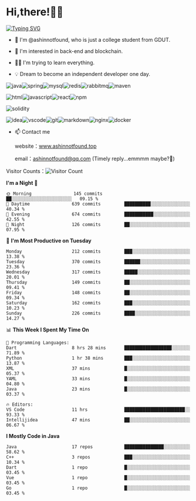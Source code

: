 # Hi,there!👨‍🔧
[![Typing SVG](https://readme-typing-svg.herokuapp.com?font=Fira+Code&pause=1000&width=435&lines=Welcome%2C+this+is+ashinnotfound%F0%9F%98%81+)](https://git.io/typing-svg)

- 👋 I'm @ashinnotfound, who is just a college student from GDUT.

- 👀 I'm interested in back-end and blockchain.

- 👨‍🔧 I'm trying to learn everything.

- 💡 Dream to become an independent developer one day.

![java](https://img.shields.io/badge/Java-ED8B00?style=for-the-badge&logo=openjdk&logoColor=white)![spring](https://img.shields.io/badge/Spring-6DB33F?style=for-the-badge&logo=spring&logoColor=white)![mysql](https://img.shields.io/badge/MySQL-005C84?style=for-the-badge&logo=mysql&logoColor=white)![redis](https://img.shields.io/badge/redis-%23DD0031.svg?&style=for-the-badge&logo=redis&logoColor=white)![rabbitmq](https://img.shields.io/badge/rabbitmq-%23FF6600.svg?&style=for-the-badge&logo=rabbitmq&logoColor=white)![maven](https://img.shields.io/badge/apache_maven-C71A36?style=for-the-badge&logo=apachemaven&logoColor=white)

![html](https://img.shields.io/badge/HTML-239120?style=for-the-badge&logo=html5&logoColor=white)![javascript](https://img.shields.io/badge/JavaScript-323330?style=for-the-badge&logo=javascript&logoColor=F7DF1E)![react](https://img.shields.io/badge/React-20232A?style=for-the-badge&logo=react&logoColor=61DAFB)![npm](https://img.shields.io/badge/npm-CB3837?style=for-the-badge&logo=npm&logoColor=white)

![solidity](https://img.shields.io/badge/Solidity-e6e6e6?style=for-the-badge&logo=solidity&logoColor=black)

![idea](https://img.shields.io/badge/IntelliJ_IDEA-000000.svg?style=for-the-badge&logo=intellij-idea&logoColor=white)![vscode](https://img.shields.io/badge/VSCode-0078D4?style=for-the-badge&logo=visual%20studio%20code&logoColor=white)![git](https://img.shields.io/badge/GIT-E44C30?style=for-the-badge&logo=git&logoColor=white
)![markdown](https://img.shields.io/badge/Markdown-000000?style=for-the-badge&logo=markdown&logoColor=white)![nginx](https://img.shields.io/badge/Nginx-009639?style=for-the-badge&logo=nginx&logoColor=white)![docker](https://img.shields.io/badge/Docker-2CA5E0?style=for-the-badge&logo=docker&logoColor=white)

- 📫 Contact me
    
    website：www.ashinnotfound.top
    
    email：ashinnotfound@qq.com (Timely reply...emmmm maybe?🤪)

​Visitor Counts：![Visitor Count](https://profile-counter.glitch.me/ashinnotfound/count.svg)

<!--START_SECTION:waka-->
**I'm a Night 🦉** 

```text
🌞 Morning                145 commits         ██░░░░░░░░░░░░░░░░░░░░░░░   09.15 % 
🌆 Daytime                639 commits         ██████████░░░░░░░░░░░░░░░   40.34 % 
🌃 Evening                674 commits         ███████████░░░░░░░░░░░░░░   42.55 % 
🌙 Night                  126 commits         ██░░░░░░░░░░░░░░░░░░░░░░░   07.95 % 
```
📅 **I'm Most Productive on Tuesday** 

```text
Monday                   212 commits         ███░░░░░░░░░░░░░░░░░░░░░░   13.38 % 
Tuesday                  370 commits         ██████░░░░░░░░░░░░░░░░░░░   23.36 % 
Wednesday                317 commits         █████░░░░░░░░░░░░░░░░░░░░   20.01 % 
Thursday                 149 commits         ██░░░░░░░░░░░░░░░░░░░░░░░   09.41 % 
Friday                   148 commits         ██░░░░░░░░░░░░░░░░░░░░░░░   09.34 % 
Saturday                 162 commits         ███░░░░░░░░░░░░░░░░░░░░░░   10.23 % 
Sunday                   226 commits         ████░░░░░░░░░░░░░░░░░░░░░   14.27 % 
```


📊 **This Week I Spent My Time On** 

```text
💬 Programming Languages: 
Dart                     8 hrs 28 mins       ██████████████████░░░░░░░   71.89 % 
Python                   1 hr 38 mins        ███░░░░░░░░░░░░░░░░░░░░░░   13.87 % 
XML                      37 mins             █░░░░░░░░░░░░░░░░░░░░░░░░   05.37 % 
YAML                     33 mins             █░░░░░░░░░░░░░░░░░░░░░░░░   04.80 % 
Java                     23 mins             █░░░░░░░░░░░░░░░░░░░░░░░░   03.37 % 

🔥 Editors: 
VS Code                  11 hrs              ███████████████████████░░   93.33 % 
Intellijidea             47 mins             ██░░░░░░░░░░░░░░░░░░░░░░░   06.67 % 
```

**I Mostly Code in Java** 

```text
Java                     17 repos            ███████████████░░░░░░░░░░   58.62 % 
C++                      3 repos             ███░░░░░░░░░░░░░░░░░░░░░░   10.34 % 
Dart                     1 repo              █░░░░░░░░░░░░░░░░░░░░░░░░   03.45 % 
Vue                      1 repo              █░░░░░░░░░░░░░░░░░░░░░░░░   03.45 % 
Go                       1 repo              █░░░░░░░░░░░░░░░░░░░░░░░░   03.45 % 
```




<!--END_SECTION:waka-->
